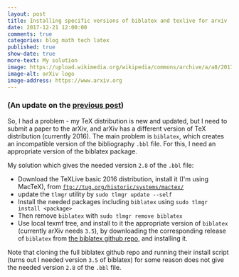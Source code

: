 ```yaml
---
layout: post
title: Installing specific versions of biblatex and texlive for arxiv
date: 2017-12-21 12:00:00
comments: true
categories: blog math tech latex
published: true
show-date: true
more-text: My solution
image: https://upload.wikimedia.org/wikipedia/commons/archive/a/a8/20171115134807%21ArXiv_web.svg
image-alt: arXiv logo
image-address: https://www.arxiv.org
---
```


### (An update on the [previous post]({{site.url}}/2017/12/tex-distributions/))

So, I had a problem - my TeX distribution is new and updated, but I need to submit a paper
to the arXiv, and arXiv has a different version of TeX distribution (currently 2016).
The main problem is `biblatex`, which creates an incompatible version of the bibliography `.bbl` file.
For this, I need an appropriate version of the biblatex package.

<!--more-->

My solution which gives the needed version `2.8` of the `.bbl` file:
- Download the TeXLive basic 2016 distribution, install it (I'm using MacTeX), from [`ftp://tug.org/historic/systems/mactex/`](ftp://tug.org/historic/systems/mactex/)
- update the `tlmgr` utility by `sudo tlmgr update --self`
- Install the needed packages including `biblatex` using `sudo tlmgr install <package>`
- Then remove `biblatex` with `sudo tlmgr remove biblatex`
- Use local texmf tree, and install to it the appropriate version of `biblatex` (currently arXiv needs `3.5`), by
downloading the corresponding release of `biblatex` from [the biblatex github repo](https://github.com/plk/biblatex), and installing it.

Note that
cloning the full biblatex github repo and running their install script (turns out I needed version `3.5` of biblatex)
for some reason does not give the needed version `2.8` of the `.bbl` file.
